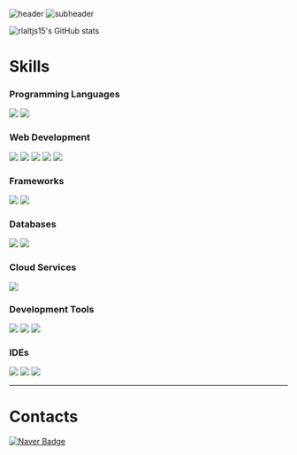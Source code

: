 ![header](https://capsule-render.vercel.app/api?type=venom&height=200&text=HeeSun%20Kim&fontSize=70&color=0:FFFFFF,100:C0C0C0&stroke=00000000)
![subheader](https://capsule-render.vercel.app/api?type=rect&height=50&text=Beginner%20Developer&fontSize=20&color=FFFFFF&stroke=00000000)

![rlaltjs15's GitHub stats](https://github-readme-stats.vercel.app/api?username=rlaltjs15&theme=graywhite&show_icons=true)


#  Skills

### Programming Languages
<img src="https://img.shields.io/badge/Java-007396?style=flat&logo=Java&logoColor=white"/> <img src="https://img.shields.io/badge/Java Script-F7DF1E?style=flat&logo=javascript&logoColor=white"/>

### Web Development
<img src="https://img.shields.io/badge/HTML5-E34F26?style=flat&logo=html5&logoColor=white"/> <img src="https://img.shields.io/badge/CSS3-1572B6?style=flat&logo=css3&logoColor=white"/>
<img src="https://img.shields.io/badge/jQuery-0769AD?style=flat&logo=jQuery&logoColor=white"/>
<img src="https://img.shields.io/badge/Node.js-5FA04E?style=flat&logo=Node.js&logoColor=white"/>
<img src="https://img.shields.io/badge/React-61DAFB?style=flat&logo=react&logoColor=white"/>

### Frameworks
<img src="https://img.shields.io/badge/Spring-6DB33F?style=flat&logo=spring&logoColor=white"/> <img src="https://img.shields.io/badge/Spring Boot-6DB33F?style=flat&logo=springboot&logoColor=white"/>

### Databases
<img src="https://img.shields.io/badge/MySql-4479A1?style=flat&logo=MySql&logoColor=white"/> <img src="https://img.shields.io/badge/oracle-F80000?style=flat&logo=oracle&logoColor=white"/>

### Cloud Services
<img src="https://img.shields.io/badge/AWS-232F3E?style=flat&logo=amazonwebservices&logoColor=white"/>

### Development Tools
<img src="https://img.shields.io/badge/git-F05032?style=flat&logo=git&logoColor=white"/> <img src="https://img.shields.io/badge/Docker-2496ED?style=flat&logo=docker&logoColor=white"/>
<img src="https://img.shields.io/badge/Linux-FCC624?style=flat&logo=linux&logoColor=white"/>

### IDEs
<img src="https://img.shields.io/badge/Eclipse-2C2255?style=flat&logo=eclipseide&logoColor=white"/> <img src="https://img.shields.io/badge/Intellij-000000?style=flat&logo=intellijidea&logoColor=white"/>
<img src="https://img.shields.io/badge/VSCode-007ACC?style=flat&logo=visualstudiocode&logoColor=white"/>

<hr>

# Contacts
[![Naver Badge](https://img.shields.io/badge/Naver-03C75A?style=flat-square&logo=Naver&logoColor=white&link=mailto:azddochi@naver.com)](mailto:rlaltjs15@naver.com)

